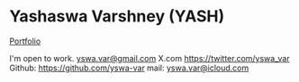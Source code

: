 # Yashaswa Varshney (YASH) 
[Portfolio](https://obsi-m1.pages.dev/)

I'm open to work. yswa.var@gmail.com
X.com https://twitter.com/yswa_var
Github: https://github.com/yswa-var
mail: yswa.var@icloud.com
